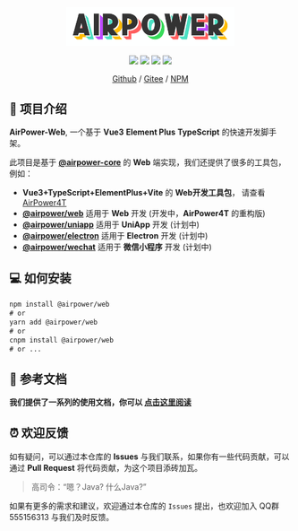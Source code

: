 <p align="center">
  <img width="300" src="./docs/airpower-bg.svg"/>
</p>

<p align="center">
  <img src="https://svg.hamm.cn?key=Lang&value=TypeScript&bg=green"/>
  <img src="https://svg.hamm.cn?key=Build&value=Vite"/>
  <img src="https://svg.hamm.cn?key=Base&value=Vue3"/>
  <img src="https://svg.hamm.cn?key=UI&value=Element Plus"/>
</p>

<p align="center">
<a href="https://github.com/AirPowerTeam/AirPower-Web">Github</a> /
<a href="https://gitee.com/air-power/AirPower-Web">Gitee</a> /
<a href="https://www.npmjs.com/package/@airpower/web">NPM</a>
</p>

## 🎉 项目介绍

**AirPower-Web**, 一个基于 **Vue3** **Element Plus** **TypeScript** 的快速开发脚手架。

此项目是基于 **[@airpower-core](https://github.com/AirPowerTeam/AirPower-Core)** 的 **Web** 端实现，我们还提供了很多的工具包，例如：

- **Vue3+TypeScript+ElementPlus+Vite** 的 **Web开发工具包**，
  请查看 [AirPower4T](https://github.com/AirPowerTeam/AirPower4T)
- **[@airpower/web](https://www.npmjs.com/package/@airpower/web)** 适用于 **Web** 开发 (开发中，**AirPower4T** 的重构版)
- **[@airpower/uniapp](https://www.npmjs.com/package/@airpower/uniapp)** 适用于 **UniApp** 开发 (计划中)
- **[@airpower/electron](https://www.npmjs.com/package/@airpower/electron)** 适用于 **Electron** 开发 (计划中)
- **[@airpower/wechat](https://www.npmjs.com/package/@airpower/wechat)** 适用于 **微信小程序** 开发 (计划中)

## 💻 如何安装

```shell
npm install @airpower/web
# or
yarn add @airpower/web
# or
cnpm install @airpower/web
# or ...
```

## 📖 参考文档

**我们提供了一系列的使用文档，你可以 [点击这里阅读](docs/README.md)**

## ⏰ 欢迎反馈

如有疑问，可以通过本仓库的 **Issues** 与我们联系，如果你有一些代码贡献，可以通过 **Pull Request** 将代码贡献，为这个项目添砖加瓦。

> 高司令：“嗯？Java? 什么Java?”

如果有更多的需求和建议，欢迎通过本仓库的 `Issues` 提出，也欢迎加入 QQ群 555156313 与我们及时反馈。
